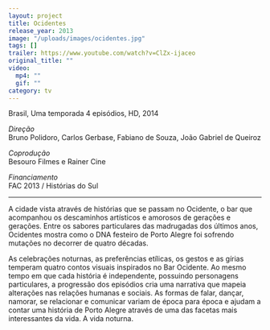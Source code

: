 ```yaml
---
layout: project
title: Ocidentes
release_year: 2013
image: "/uploads/images/ocidentes.jpg"
tags: []
trailer: https://www.youtube.com/watch?v=ClZx-ijaceo
original_title: ""
video:
  mp4: ""
  gif: ""
category: tv
---
```


Brasil, Uma temporada 4 episódios, HD, 2014

_Direção_  
Bruno Polidoro, Carlos Gerbase, Fabiano de Souza, João Gabriel de Queiroz

_Coprodução_  
Besouro Filmes e Rainer Cine

_Financiamento_  
FAC 2013 / Histórias do Sul

---

A cidade vista através de histórias que se passam no Ocidente, o bar que acompanhou os descaminhos artísticos e amorosos de gerações e gerações. Entre os sabores particulares das madrugadas dos últimos anos, Ocidentes mostra como o DNA festeiro de Porto Alegre foi sofrendo mutações no decorrer de quatro décadas.

As celebrações noturnas, as preferências etílicas, os gestos e as gírias temperam quatro contos visuais inspirados no Bar Ocidente. Ao mesmo tempo em que cada história é independente, possuindo personagens particulares, a progressão dos episódios cria uma narrativa que mapeia alterações nas relações humanas e sociais. As formas de falar, dançar, namorar, se relacionar e comunicar variam de época para época e ajudam a contar uma história de Porto Alegre através de uma das facetas mais interessantes da vida. A vida noturna.

